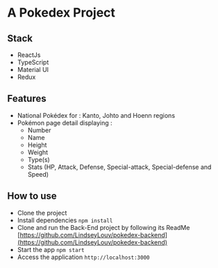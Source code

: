# A Pokedex Project

## Stack

- ReactJs
- TypeScript
- Material UI
- Redux

## Features

- National Pokédex for : Kanto, Johto and Hoenn regions
- Pokémon page detail displaying :
  - Number
  - Name
  - Height
  - Weight
  - Type(s)
  - Stats (HP, Attack, Defense, Special-attack, Special-defense and Speed)

## How to use

- Clone the project
- Install dependencies
  `npm install`
- Clone and run the Back-End project by following its ReadMe
  [https://github.com/LindseyLouv/pokedex-backend](https://github.com/LindseyLouv/pokedex-backend)
- Start the app
  `npm start`
- Access the application
  `http://localhost:3000`
